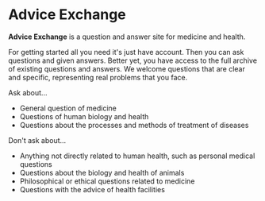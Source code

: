 # Advice Exchange

**Advice Exchange** is a question and answer site for medicine and health.

For getting started all you need it's just have account.
Then you can ask questions and given answers.
Better yet, you have access to the full archive of existing questions and answers.
We welcome questions that are clear and specific, representing real problems that you face.

Ask about...

* General question of medicine
* Questions of human biology and health
* Questions about the processes and methods of treatment of diseases

Don't ask about...

* Anything not directly related to human health, such as personal medical questions
* Questions about the biology and health of animals
* Philosophical or ethical questions related to medicine
* Questions with the advice of health facilities

